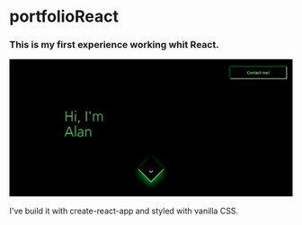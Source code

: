 # portfolioReact


### This is my first experience working whit React.

![portfolioReact](public/images/portfolio_1.png)


I've build it with create-react-app and styled with vanilla CSS.

